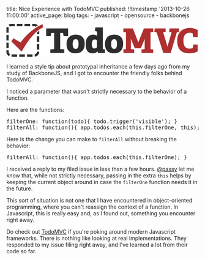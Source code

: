 title: Nice Experience with TodoMVC
published: !!timestamp '2013-10-26 11:00:00'
active_page: blog
tags:
    - javascript
    - opensource
    - backbonejs

![TodoMVC logo](/static/images/20131026-todomvc.png)

I learned a style tip about prototypal inheritance a few days ago from my study of BackboneJS, and I got to encounter the friendly folks behind TodoMVC.

I noticed a parameter that wasn't strictly necessary to the behavior of a function.

Here are the functions:

<pre>
filterOne: function(todo){ todo.trigger('visible'); }
filterAll: function(){ app.todos.each(this.filterOne, this); }
</pre>

Here is the change you can make to `filterAll` without breaking the behavior:

<pre>
filterAll: function(){ app.todos.each(this.filterOne); }
</pre>

I received a reply to my filed issue in less than a few hours. [@passy](https://twitter.com/passy) let me know that, while not strictly necessary, passing in the extra `this` helps by keeping the current object around in case the `filterOne` function needs it in the future. 

This sort of situation is not one that I have encountered in object-oriented programming, where you can't reassign the context of a function. In Javascript, this is really easy and, as I found out, something you encounter right away.

Do check out [TodoMVC](https://github.com/tastejs/todomvc) if you're poking around modern Javascript frameworks. There is nothing like looking at real implementations. They responded to my issue filing right away, and I've learned a lot from their code so far.